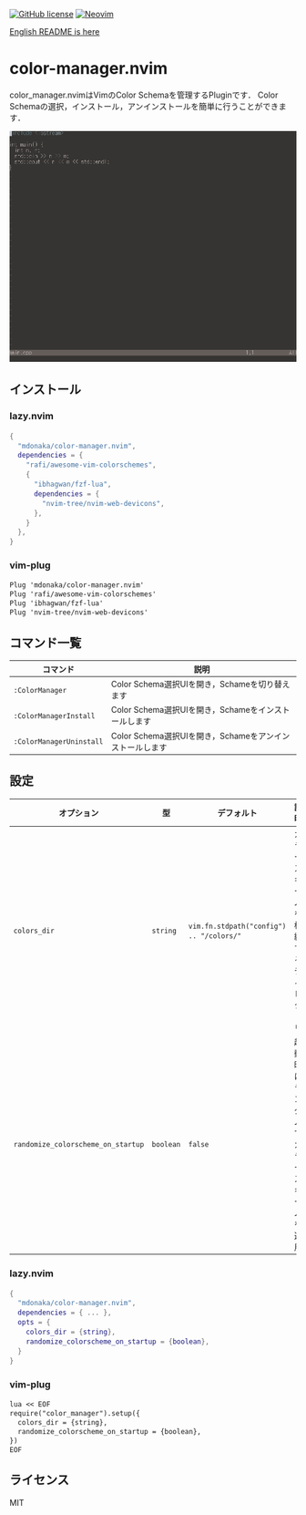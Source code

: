 [![GitHub license](https://img.shields.io/github/license/mdonaka/color-manager.nvim.svg)](https://github.com/mdonaka/color-manager.nvim/blob/main/LICENSE)
[![Neovim](https://img.shields.io/badge/Neovim-support-green.svg)](https://neovim.io/)

[English README is here](./README.md)

# color-manager.nvim
color_manager.nvimはVimのColor Schemaを管理するPluginです．
Color Schemaの選択，インストール，アンインストールを簡単に行うことができます．

![デモGIF](assets/demo.gif)

## インストール

### lazy.nvim

```lua
{
  "mdonaka/color-manager.nvim",
  dependencies = {
    "rafi/awesome-vim-colorschemes",
    {
      "ibhagwan/fzf-lua",
      dependencies = {
        "nvim-tree/nvim-web-devicons",
      },
    }
  },
}
```

### vim-plug

```vim
Plug 'mdonaka/color-manager.nvim'
Plug 'rafi/awesome-vim-colorschemes'
Plug 'ibhagwan/fzf-lua'
Plug 'nvim-tree/nvim-web-devicons'
```


## コマンド一覧

| コマンド                   | 説明                                                      |
|--------------------------|----------------------------------------------------------|
| `:ColorManager`           | Color Schema選択UIを開き，Schameを切り替えます          |
| `:ColorManagerInstall`    | Color Schema選択UIを開き，Schameをインストールします |
| `:ColorManagerUninstall`  | Color Schema選択UIを開き，Schameをアンインストールします |

## 設定
| オプション                        | 型        | デフォルト                                    | 説明                                    |
|----------------------------------|----------|-----------------------------------------------|----------------------------------------|
| `colors_dir`                     | `string` | `vim.fn.stdpath("config") .. "/colors/"`      | カラースキームを格納するディレクトリ          |
| `randomize_colorscheme_on_startup`| `boolean`| `false`                                       | 起動時にランダムでカラースキームを適用       |

### lazy.nvim
```lua
{
  "mdonaka/color-manager.nvim",
  dependencies = { ... },
  opts = {
    colors_dir = {string},
    randomize_colorscheme_on_startup = {boolean},
  }
}
```
### vim-plug
```vim
lua << EOF
require("color_manager").setup({
  colors_dir = {string},
  randomize_colorscheme_on_startup = {boolean},
})
EOF
```

## ライセンス

MIT
